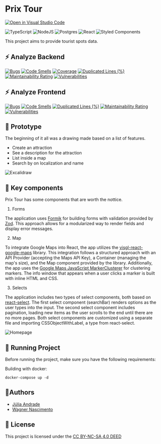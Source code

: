 # Prix Tour 

[![Open in Visual Studio Code](https://img.shields.io/static/v1?logo=visualstudiocode&label=&message=Open%20in%20Visual%20Studio%20Code&labelColor=2c2c32&color=007acc&logoColor=007acc)](https://github.dev/WagnerNasc/prix-tour)

![TypeScript](https://img.shields.io/badge/typescript-%23007ACC.svg?style=for-the-badge&logo=typescript&logoColor=white)
![NodeJS](https://img.shields.io/badge/node.js-6DA55F?style=for-the-badge&logo=node.js&logoColor=white)
![Postgres](https://img.shields.io/badge/PostgreSQL-316192?style=for-the-badge&logo=postgresql&logoColor=white)
![React](https://img.shields.io/badge/React-20232A?style=for-the-badge&logo=react&logoColor=61DAFB)
![Styled Components](https://img.shields.io/badge/styled--components-DB7093?style=for-the-badge&logo=styled-components&logoColor=white)

This project aims to provide tourist spots data.

## ⚡ Analyze Backend

[![Bugs](https://sonarcloud.io/api/project_badges/measure?project=prix-tour-backend&metric=bugs)](https://sonarcloud.io/summary/new_code?id=prix-tour-backend)
[![Code Smells](https://sonarcloud.io/api/project_badges/measure?project=prix-tour-backend&metric=code_smells)](https://sonarcloud.io/summary/new_code?id=prix-tour-backend)
[![Coverage](https://sonarcloud.io/api/project_badges/measure?project=prix-tour-backend&metric=coverage)](https://sonarcloud.io/summary/new_code?id=prix-tour-backend)
[![Duplicated Lines (%)](https://sonarcloud.io/api/project_badges/measure?project=prix-tour-backend&metric=duplicated_lines_density)](https://sonarcloud.io/summary/new_code?id=prix-tour-backend)
[![Maintainability Rating](https://sonarcloud.io/api/project_badges/measure?project=prix-tour-backend&metric=sqale_rating)](https://sonarcloud.io/summary/new_code?id=prix-tour-backend)
[![Vulnerabilities](https://sonarcloud.io/api/project_badges/measure?project=prix-tour-backend&metric=vulnerabilities)](https://sonarcloud.io/summary/new_code?id=prix-tour-backend)

## ⚡ Analyze Frontend

[![Bugs](https://sonarcloud.io/api/project_badges/measure?project=prix-tour-frontend&metric=bugs)](https://sonarcloud.io/summary/new_code?id=prix-tour-frontend)
[![Code Smells](https://sonarcloud.io/api/project_badges/measure?project=prix-tour-frontend&metric=code_smells)](https://sonarcloud.io/summary/new_code?id=prix-tour-frontend)
[![Duplicated Lines (%)](https://sonarcloud.io/api/project_badges/measure?project=prix-tour-frontend&metric=duplicated_lines_density)](https://sonarcloud.io/summary/new_code?id=prix-tour-frontend)
[![Maintainability Rating](https://sonarcloud.io/api/project_badges/measure?project=prix-tour-frontend&metric=sqale_rating)](https://sonarcloud.io/summary/new_code?id=prix-tour-frontend)
[![Vulnerabilities](https://sonarcloud.io/api/project_badges/measure?project=prix-tour-frontend&metric=vulnerabilities)](https://sonarcloud.io/summary/new_code?id=prix-tour-frontend)

## 🔨️ Prototype

The beginning of it all was a drawing made based on a list of features.

- Create an attraction
- See a description for the attraction
- List inside a map
- Search by on localization and name

![Excalidraw](https://github.com/WagnerNasc/prix-tour/assets/65175718/e42a0a50-c8de-448f-9b35-80c4a8daa595)

## 🔑️ Key components

Prix Tour has some components that are worth the nottice.

1. Forms

The application uses [Formik](https://formik.org/docs/overview) for building forms with validation provided by [Zod](https://zod.dev). This approach allows for a modularized way to render fields and display error messages.

2. Map

To integrate Google Maps into React, the app utilizes the [visgl-react-google-maps](https://visgl.github.io/react-google-maps/) library. This integration follows a structured approach with an API Provider (accepting the Maps API Key), a Container (managing the map's size), and the Map component provided by the library. Additionally, the app uses the [Google Maps JavaScript MarkerClusterer](https://github.com/googlemaps/js-markerclusterer) for clustering markers. The info window that appears when a user clicks a marker is built with inline HTML and CSS.

3. Selects

The application includes two types of select components, both based on [react-select](https://react-select.com). The first select component (searchBar) renders options as the user types into the input. The second select component includes pagination, loading new items as the user scrolls to the end until there are no more pages. Both select components are customized using a separate file and importing CSSObjectWithLabel, a type from react-select.

![Homepage](https://github.com/WagnerNasc/prix-tour/assets/65175718/df4e95e7-3697-40f5-a457-7130f017b010)

## 💨️ Running Project

Before running the project, make sure you have the following requirements:

Building with docker:

```shell
docker-compose up -d
```

## 🧗️Authors

- [Júlia Andrade](https://github.com/kyaramero)
- [Wagner Nascimento](https://github.com/WagnerNasc)

## 📓️ License

This project is licensed under the [CC BY-NC-SA 4.0 DEED](https://creativecommons.org/licenses/by-nc-sa/4.0/)
